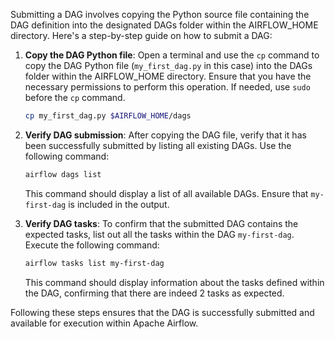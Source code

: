 Submitting a DAG involves copying the Python source file containing the DAG definition into the designated DAGs folder within the AIRFLOW_HOME directory. Here's a step-by-step guide on how to submit a DAG:

1. **Copy the DAG Python file**: Open a terminal and use the `cp` command to copy the DAG Python file (`my_first_dag.py` in this case) into the DAGs folder within the AIRFLOW_HOME directory. Ensure that you have the necessary permissions to perform this operation. If needed, use `sudo` before the `cp` command.

    ```bash
    cp my_first_dag.py $AIRFLOW_HOME/dags
    ```

2. **Verify DAG submission**: After copying the DAG file, verify that it has been successfully submitted by listing all existing DAGs. Use the following command:

    ```bash
    airflow dags list
    ```

    This command should display a list of all available DAGs. Ensure that `my-first-dag` is included in the output.

3. **Verify DAG tasks**: To confirm that the submitted DAG contains the expected tasks, list out all the tasks within the DAG `my-first-dag`. Execute the following command:

    ```bash
    airflow tasks list my-first-dag
    ```

    This command should display information about the tasks defined within the DAG, confirming that there are indeed 2 tasks as expected.

Following these steps ensures that the DAG is successfully submitted and available for execution within Apache Airflow.